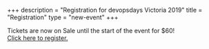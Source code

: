 +++
description = "Registration for devopsdays Victoria 2019"
title = "Registration"
type = "new-event"
+++
<div style="width:100%; text-align:left;">
Tickets are now on Sale until the start of the event for $60!<br />
<a href="https://devopsdaysvictoria.tickit.ca" target="_blank">Click here to register.</a>

</div></div>
</div>